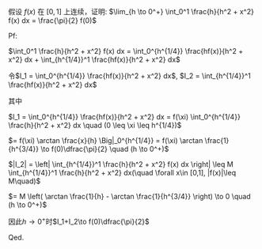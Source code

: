 假设 $f(x)$ 在 $[0,1]$ 上连续，证明: $\lim_{h \to 0^+} \int_0^1 \frac{h}{h^2 + x^2} f(x) dx = \frac{\pi}{2} f(0)$

Pf:

$\int_0^1 \frac{h}{h^2 + x^2} f(x) dx = \int_0^{h^{1/4}} \frac{hf(x)}{h^2 + x^2} dx + \int_{h^{1/4}}^1 \frac{hf(x)}{h^2 + x^2} dx$

令$I_1 = \int_0^{h^{1/4}} \frac{hf(x)}{h^2 + x^2} dx$, $I_2 = \int_{h^{1/4}}^1 \frac{hf(x)}{h^2 + x^2} dx$

其中

$I_1 = \int_0^{h^{1/4}} \frac{hf(x)}{h^2 + x^2} dx = f(\xi) \int_0^{h^{1/4}} \frac{h}{h^2 + x^2} dx \quad (0 \leq \xi \leq h^{1/4})$

$= f(\xi) \arctan \frac{x}{h} \Big|_0^{h^{1/4}} = f(\xi) \arctan \frac{1}{h^{3/4}} \to f(0)\dfrac{\pi}{2} \quad (h \to 0^+)$

$|I_2| = \left| \int_{h^{1/4}}^1 \frac{h}{h^2 + x^2} f(x) dx \right| \leq M \int_{h^{1/4}}^1 \frac{h}{h^2 + x^2} dx(\quad \forall x\in [0,1], |f(x)|\leq M\quad)$

$= M \left( \arctan \frac{1}{h} - \arctan \frac{1}{h^{3/4}} \right) \to 0 \quad (h \to 0^+)$

因此$h\to 0^+$时$I_1+I_2\to f(0)\dfrac{\pi}{2}$

Qed.